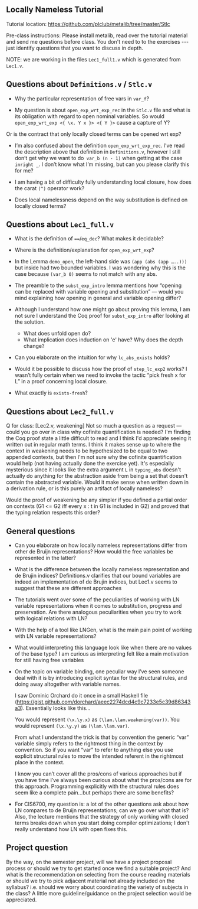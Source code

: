 Locally Nameless Tutorial
-------------------------

Tutorial location: https://github.com/plclub/metalib/tree/master/Stlc 

Pre-class instructions: Please install metalib, read over the tutorial
material and send me questions before class. You don't need to to the
exercises --- just identify questions that you want to discuss in depth.

NOTE: we are working in the files `Lec1_full1.v` which is generated from 
`Lec1.v`. 


Questions about `Definitions.v` / `Stlc.v`
----------------------

* Why the particular representation of free vars in `var_f`?

* My question is about `open_exp_wrt_exp_rec` in the `Stlc.v` file and what is its
obligation with regard to open nominal variables.  So would 
`open_exp_wrt_exp <{ \x. Y x }> <{ Y }>` cause a capture of Y?

Or is the contract that only locally closed terms can be opened wrt exp?

* I’m also confused about the definition `open_exp_wrt_exp_rec`. I’ve read the
  description above that definition in `Definitions.v`, however I still don’t
  get why we want to do` var_b (n - 1)` when getting at the case `inright _`. I
  don’t know what I’m missing, but can you please clarify this for me?

* I am having a bit of difficulty fully understanding local closure, how does
  the carat `(^)` operator work?

*  Does local namelessness depend on the way substitution is defined on
   locally closed terms?



Questions about `Lec1_full.v`
---------------------------


* What is the definition of `==`/`eq_dec`? What makes it decidable?

* Where is the definition/explanation for `open_exp_wrt_exp`?

* In the Lemma `demo_open`, the left-hand side was `(app (abs (app …..)))` but
  inside had two bounded variables. I was wondering why this is the case
  because `(var_b 0)` seems to not match with any abs.

* The preamble to the `subst_exp_intro` lemma mentions how “opening can be
replaced with variable opening and substitution” — would you mind explaining
how opening in general and variable opening differ?

* Although I understand how one might go about proving this lemma, I am not
  sure I understand the Coq proof for `subst_exp_intro` after looking at the
  solution.
    - What does unfold open do? 
    - What implication does induction on 'e' have? Why does the depth change?

* Can you elaborate on the intuition for why `lc_abs_exists` holds?

* Would it be possible to discuss how the proof of `step_lc_exp2` works? I
wasn’t fully certain when we need to invoke the tactic “pick fresh x for L” in
a proof concerning local closure.

* What exactly is `exists-fresh`?


Questions about `Lec2_full.v`
---------------------------

Q for class: [Lec2.v, weakening] Not so much a question as a request — could
you go over in class why cofinite quantification is needed? I'm finding the
Coq proof state a little difficult to read and I think I'd appreciate seeing
it written out in regular math terms. I think it makes sense up to where the
context in weakening needs to be hypothesized to be equal to two appended
contexts, but then I'm not sure why the cofinite quantification would help
(not having actually done the exercise yet). It's especially mysterious since
it looks like the extra argument `L` in `typing_abs` doesn't actually do
anything for the abstraction aside from being a set that doesn't contain the
abstracted variable. Would it make sense when written down in a derivation
rule, or is this purely an artifact of locally nameless?

Would the proof of weakening be any simpler if you defined a partial order on
contexts (G1 <= G2 iff every x : t in G1 is included in G2) and proved that
the typing relation respects this order?



General questions
-----------------

* Can you elaborate on how locally nameless representations differ from other
  de Bruijn representations? How would the free variables be represented in
  the latter?

* What is the difference between the locally nameless representation and de
  Brujin indices? Definitions.v clarifies that our bound variables are indeed
  an implementation of de Brujin indices, but Lec1.v seems to suggest that
  these are different approaches

* The tutorials went over some of the peculiarities of working with LN
  variable representations when it comes to substitution, progress and
  preservation. Are there analogous peculiarities when you try to work with
  logical relations with LN?

* With the help of a tool like LNGen, what is the main pain point of working
  with LN variable representations?

* What would interpreting this language look like when there are no values of
  the base type? I am curious as interpreting felt like a main motivation for
  still having free variables

* On the topic on variable binding, one peculiar way I’ve seen someone deal
  with it is by introducing explicit syntax for the structural rules, and
  doing away altogether with variable names.

  I saw Dominic Orchard do it once in a small Haskell file
  (https://gist.github.com/dorchard/aeec2274dcd4c9c7233e5c39d86343a3). Essentially
  looks like this…

  You would represent `(\x.\y.x)` as `(\lam.\lam.weakening(var))`.
  You would represent `(\x.\y.y)` as `(\lam.\lam.var)`.

  From what I understand the trick is that by convention the generic “var”
  variable simply refers to the rightmost thing in the context by convention. So
  if you want “var” to refer to anything else you use explicit structural rules
  to move the intended referent in the rightmost place in the context.

  I know you can’t cover all the pros/cons of various approaches but if you
  have time I’ve always been curious about what the pros/cons are for this
  approach. Programming explicitly with the structural rules does seem like a
  complete pain…but perhaps there are some benefits?
  
* For CIS6700, my question is: a lot of the other questions ask about how LN
  compares to de Bruijn representations; can we go over what that is?  Also,
  the lecture mentions that the strategy of only working with closed terms
  breaks down when you start doing compiler optimizations; I don't really
  understand how LN with open fixes this.
  

Project question
----------------

By the way, on the semester project, will we have a project proposal process
or should we try to get started once we find a suitable project? And what is
the recommendation on selecting from the course reading materials or should we
try to pick adjacent material not already included on the syllabus?
i.e. should we worry about coordinating the variety of subjects in the class?
A little more guideline/guidance on the project selection would be
appreciated.
